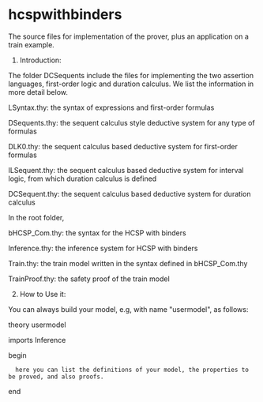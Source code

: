 hcspwithbinders
===============

The source files for implementation of the prover, plus an application on a train example.

1. Introduction:

  The folder DCSequents include the files for implementing the two assertion languages, first-order logic and duration 
calculus. We list the information in more detail below.

  LSyntax.thy: the syntax of expressions and first-order formulas

  DSequents.thy: the sequent calculus style deductive system for any type of formulas

  DLK0.thy: the sequent calculus based deductive system for first-order formulas

  ILSequent.thy: the sequent calculus based deductive system for interval logic, from which duration calculus is defined

  DCSequent.thy: the sequent calculus based deductive system for duration calculus

  In the root folder, 

  bHCSP_Com.thy: the syntax for the HCSP with binders

  Inference.thy: the inference system for HCSP with binders

  Train.thy: the train model written in the syntax defined in bHCSP_Com.thy

  TrainProof.thy: the safety proof of the train model

2. How to Use it:

  You can always build your model, e.g, with name "usermodel", as follows:

  theory usermodel

   imports Inference
  
  begin
  
      here you can list the definitions of your model, the properties to be proved, and also proofs. 
  
  end




